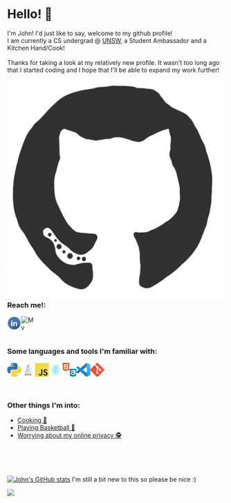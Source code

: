 # Hello! 🙌  
I'm John! I'd just like to say, welcome to my github profile!   
I am currently a CS undergrad @ [UNSW](https://www.unsw.edu.au/engineering/computer-science-and-engineering), a Student Ambassador and a Kitchen Hand/Cook!  
<br/>
Thanks for taking a look at my relatively new profile. It wasn't too long ago that I started coding and I hope that I'll be able to expand my work further! 

<p>
    <a href="https://github.com/jnddao?tab=repositories" >
            <img src="/assets/github.gif" align="right" height="512px" width="512px"/> 
    </a>
</p>  

### Reach me!:  

<p>
    <a href="https://www.linkedin.com/in/john-dao/" target="_blank">
        <img src="/assets/linkedinLogo.png" align="left" height="32px" width="32px" alt="My Linkedin"/> 
    </a>
    &nbsp;
    <a href="http://johndao.dev/" target="_blank">
        <img src="https://avatars.githubusercontent.com/u/51881944?s=460&u=de2399451ba977dac0ac42f3539e945104733bb2&v=4" padding="10px" align="left" height="32px" width="32px" alt="My Website"/>
    </a>
</p>
  
<br />

### Some languages and tools I'm familiar with:  
<a href="https://www.linkedin.com/in/john-dao/" target="_blank">
    <img src="/assets/python.png" align="left" height="32px" width="32px" alt="python"/> 
</a>
&nbsp;
<a href="https://www.linkedin.com/in/john-dao/" target="_blank">
    <img src="/assets/java.png" align="left" height="32px" width="32px" alt="java"/> 
</a>
&nbsp;
<a href="https://www.linkedin.com/in/john-dao/" target="_blank">
    <img src="/assets/js.png" align="left" height="32px" width="32px" alt="js"/> 
</a>
&nbsp;
<a href="https://www.linkedin.com/in/john-dao/" target="_blank">
    <img src="/assets/react.png" align="left" height="32px" width="32px" alt="react"/> 
</a>
&nbsp;
<a href="https://www.linkedin.com/in/john-dao/" target="_blank">
    <img src="/assets/htmlcss.png" align="left" height="32px" width="32px" alt="htmlcss"/> 
</a>
&nbsp;
</a>
<a href="https://www.linkedin.com/in/john-dao/" target="_blank">
    <img src="/assets/vscode.png" align="left" height="32px" width="32px" alt="vscode"/> 
</a>
&nbsp;
<a href="https://www.linkedin.com/in/john-dao/" target="_blank">
    <img src="/assets/git.png" align="left" height="32px" width="32px" alt="git"/> 
</a>
  
<br /><br />

### Other things I'm into:  
- [Cooking 🍳](https://www.reddit.com/r/AskReddit/comments/chzskb/firefighters_of_reddit_whats_the_easiest_way_to/)
- [Playing Basketball 🏀](https://en.wikipedia.org/wiki/Brian_Scalabrine)  
- [Worrying about my online privacy 🕵️](https://github.com/bitwarden)

<br /><br /><br /> 

<p align="center">

[![John's GitHub stats](https://github-readme-stats.vercel.app/api?username=Jnddao&count_private=true&show_icons=true&theme=cobalt&hide=issues,prs,contribs)](https://github.com/jnddao?tab=repositories)
I'm still a bit new to this so please be nice :)
</p>
<a>
    <img src="https://hits.seeyoufarm.com/api/count/incr/badge.svg?url=https%3A%2F%2Fgithub.com%2Fjnddao&count_bg=%2379C83D&title_bg=%23555555&icon=&icon_color=%23E7E7E7&title=hits&edge_flat=false"/>
</a>